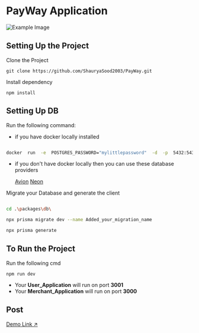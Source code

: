 # PayWay Application

![Example Image](https://pbs.twimg.com/media/GMA0ypSXMAIenX9?format=jpg&name=large)


  ## Setting Up the Project
  
  Clone the Project
  ```
git clone https://github.com/ShauryaSood2003/PayWay.git
```
  Install dependency

``` 
npm install
```

## Setting Up DB

Run the following command:

- if you have docker locally installed

```sh

docker  run  -e  POSTGRES_PASSWORD="mylittlepassword"  -d  -p  5432:5432  postgres

```
- if you don't have docker locally then you can use these database providers

	[Avion](https://www.avion.io/)
	[Neon](https://neon.tech/)
	
Migrate your Database and generate the client
```sh

cd .\packages\db\

npx prisma migrate dev --name Added_your_migration_name

npx prisma generate 

```

##  To Run the Project

Run the following cmd
``` 
npm run dev
```
- Your **User_Application** will run on port **3001**
- Your **Merchant_Application** will run on port **3000**
  
## Post

[Demo Link ↗️](https://x.com/i/status/1786803657373037034)
